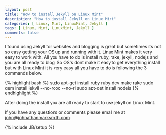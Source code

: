 ```yaml
---
layout: post
title: "How to install Jekyll on Linux Mint"
description: "How to install Jekyll on Linux Mint"
categories: [ Linux, Mint, LinuxMint, Jekyll ]
tags: [ Linux, Mint, LinuxMint, Jekyll ]
comments: false 
---
```


I found using Jekyll for websites and blogging is great but sometimes its not so easy getting your OS up and running with it.  Linux Mint makes it very easy to work with.  All you have to do is install ruby, rake, jekyll, nodejs and you are all ready to blog, So OS's dont make it easy to get everything install but with Linux Mint it is very easy all you have to do is following the 3 commands below.

{% highlight bash %}
sudo apt-get install ruby ruby-dev make rake
sudo gem install jekyll --no-rdoc --no-ri
sudo apt-get install nodejs 
{% endhighlight %}

After doing the install you are all ready to start to use jekyll on Linux Mint.


If you have any questions or comments please email me at <a href="mailto:john@johnathanmarksmith.com">john@johnathanmarksmith.com</a>


{% include JB/setup %}
